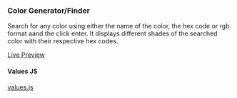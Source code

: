 ### Color Generator/Finder
Search for any color using either the name of the color, the hex code or rgb format aand the click enter. 
It displays different shades of the searched color with their respective hex codes. 


[Live Preview]()




#### Values JS

[values.js](https://github.com/noeldelgado/values.js)
